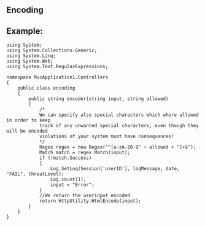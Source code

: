 Encoding
-------

## Example:
	
	
	using System;
	using System.Collections.Generic;
	using System.Linq;
	using System.Web;
	using System.Text.RegularExpressions;

	namespace MvcApplication1.Controllers
	{
		public class encoding
		{
			public string encoder(string input, string allowed)
			{
				/*
				We can specify also special characters which where allowed in order to keep
				track of any unwanted special characters, even though they will be encoded
				violations of your system must have consequences!
				*/
				Regex regex = new Regex("^[a-zA-Z0-9" + allowed + "]+$");
				Match match = regex.Match(input);
				if (!match.Success)
				{
					Log.SetLog(Session['userID'], logMessage, date, "FAIL", threatLevel);
					Log.count(1);
					input = "Error";
				}
				//We return the userinput encoded
				return HttpUtility.HtmlEncode(input);
			}
		}
	}